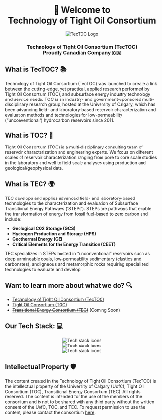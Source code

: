 <div align="center">
  <h1>👋 Welcome to <br>Technology of Tight Oil Consortium</h1>
  <img src="https://www.tectoc.ca/logos/TecTOC_Logo.svg" alt="TecTOC Logo" />
  <h3>Technology of Tight Oil Consortium (TecTOC) <br> Proudly Canadian Company 🇨🇦</h3>
</div>

## What is TecTOC? 📚

Technology of Tight Oil Consortium (TecTOC) was launched to create a link between the cutting-edge, yet practical, applied research performed by Tight Oil Consortium (TOC), and subsurface energy industry technology and service needs. TOC is an industry- and government-sponsored multi-disciplinary research group, hosted at the University of Calgary, which has been advancing field- and laboratory-based reservoir characterization and evaluation methods and technologies for low-permeability (“unconventional”) hydrocarbon reservoirs since 2011.

## What is TOC? 🔬

Tight Oil Consortium (TOC) is a multi-disciplinary consulting team of reservoir characterization and engineering experts. We focus on different scales of reservoir characterization ranging from pore to core scale studies in the laboratory and well to field scale analyses using production and geological/geophysical data.

## What is TEC? 🌍

TEC develops and applies advanced field- and laboratory-based technologies to the characterization and evaluation of Subsurface Transitional Energy Pathways (‘STEPs’). STEPs are pathways that enable the transformation of energy from fossil fuel-based to zero carbon and include:
- **Geological CO2 Storage (GCS)**
- **Hydrogen Production and Storage (HPS)**
- **Geothermal Energy (GE)**
- **Critical Elements for the Energy Transition (CEET)**

TEC specializes in STEPs hosted in “unconventional” reservoirs such as deep unmineable coals, low-permeability sedimentary (clastics and carbonates), and igneous and metamorphic rocks requiring specialized technologies to evaluate and develop.

## Want to learn more about what we do? 🔍

- [Technology of Tight Oil Consortium (TecTOC)](https://www.tectoc.ca/)
- [Tight Oil Consortium (TOC)](https://www.tightoilconsortium.com/)
- ~~[Transitional Energy Consortium (TEC)](https://www.transitionalenergyconsortium.com/)~~ (Coming Soon)

## Our Tech Stack: 💻

<div align="center">
  <img src="https://skillicons.dev/icons?i=nodejs,nextjs,react,html,css,js,ts" alt="Tech stack icons" /><br>
  <img src="https://skillicons.dev/icons?i=cpp,cs,dotnet,md" alt="Tech stack icons" /><br>
  <img src="https://skillicons.dev/icons?i=visualstudio,vscode,git,github,vercel,windows,linux" alt="Tech stack icons" /><br>
</div>

## Intellectual Property 🛡️

The content created in the Technology of Tight Oil Consortium (TecTOC) is the intellectual property of the University of Calgary (UofC), Tight Oil Consortium (TOC), Transitional Energy Consortium (TEC). All rights reserved. The content is intended for the use of the members of the consortium and is not to be shared with any third party without the written consent of the UofC, TOC, and TEC. To request permission to use the content, please contact the consortium [here](https://www.tightoilconsortium.com/contact-us/).


